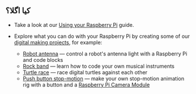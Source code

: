 ## کیا اگلا؟

+ Take a look at our [Using your Raspberry Pi](https://projects.raspberrypi.org/en/projects/raspberry-pi-using) guide.

+ Explore what you can do with your Raspberry Pi by creating some of our [digital making projects](https://projects.raspberrypi.org), for example:
    
    + [Robot antenna](https://projects.raspberrypi.org/en/projects/robot-antenna) — control a robot's antenna light with a Raspberry Pi and code blocks
    + [Rock band](https://projects.raspberrypi.org/en/projects/rock-band) — learn how to code your own musical instruments
    + [Turtle race](https://projects.raspberrypi.org/en/projects/turtle-race) — race digital turtles against each other
    + [Push button stop-motion](https://projects.raspberrypi.org/en/projects/push-button-stop-motion) — make your own stop-motion animation rig with a button and a [Raspberry Pi Camera Module](https://www.raspberrypi.org/products/camera-module-v2/)